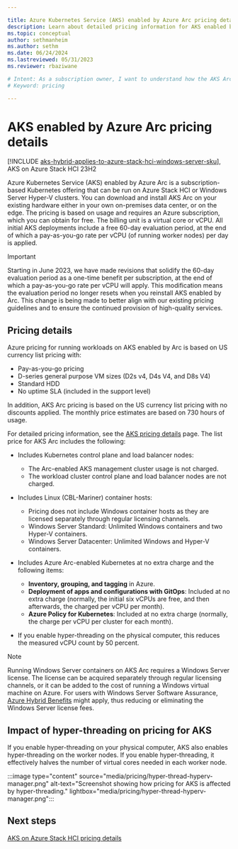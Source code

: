 ```yaml
---

title: Azure Kubernetes Service (AKS) enabled by Azure Arc pricing details
description: Learn about detailed pricing information for AKS enabled by Azure Arc.
ms.topic: conceptual
author: sethmanheim
ms.author: sethm 
ms.date: 06/24/2024
ms.lastreviewed: 05/31/2023
ms.reviewer: rbaziwane

# Intent: As a subscription owner, I want to understand how the AKS Arc service is priced and what I am paying for.
# Keyword: pricing

---
```



# AKS enabled by Azure Arc pricing details

[!INCLUDE [aks-hybrid-applies-to-azure-stack-hci-windows-server-sku](includes/aks-hci-applies-to-skus/aks-hybrid-applies-to-azure-stack-hci-windows-server-sku.md)], AKS on Azure Stack HCI 23H2

Azure Kubernetes Service (AKS) enabled by Azure Arc is a subscription-based Kubernetes offering that can be run on Azure Stack HCI or Windows Server Hyper-V clusters. You can download and install AKS Arc on your existing hardware either in your own on-premises data center, or on the edge. The pricing is based on usage and requires an Azure subscription, which you can obtain for free. The billing unit is a virtual core or vCPU. All initial AKS deployments include a free 60-day evaluation period, at the end of which a pay-as-you-go rate per vCPU (of running worker nodes) per day is applied.

> [!IMPORTANT]
> Starting in June 2023, we have made revisions that solidify the 60-day evaluation period as a one-time benefit per subscription, at the end of which a pay-as-you-go rate per vCPU will apply. This modification means the evaluation period no longer resets when you reinstall AKS enabled by Arc. This change is being made to better align with our existing pricing guidelines and to ensure the continued provision of high-quality services.

## Pricing details

Azure pricing for running workloads on AKS enabled by Arc is based on US currency list pricing with:

- Pay-as-you-go pricing
- D-series general purpose VM sizes (D2s v4, D4s V4, and D8s V4)
- Standard HDD
- No uptime SLA (included in the support level)

In addition, AKS Arc pricing is based on the US currency list pricing with no discounts applied. The monthly price estimates are based on 730 hours of usage.

For detailed pricing information, see the [AKS pricing details](https://azure.microsoft.com/pricing/details/azure-stack/aks-hci/#overview) page. The list price for AKS Arc includes the following:

- Includes Kubernetes control plane and load balancer nodes:
  - The Arc-enabled AKS management cluster usage is not charged.
  - The workload cluster control plane and load balancer nodes are not charged.

- Includes Linux (CBL-Mariner) container hosts:
  - Pricing does not include Windows container hosts as they are licensed separately through regular licensing channels.
  - Windows Server Standard: Unlimited Windows containers and two Hyper-V containers.
  - Windows Server Datacenter: Unlimited Windows and Hyper-V containers.

- Includes Azure Arc-enabled Kubernetes at no extra charge and the following items:
  - **Inventory, grouping, and tagging** in Azure.
  - **Deployment of apps and configurations with GitOps**: Included at no extra charge (normally, the initial six vCPUs are free, and then afterwards, the charged per vCPU per month).
  - **Azure Policy for Kubernetes**: Included at no extra charge (normally, the charge per vCPU per cluster for each month).

- If you enable hyper-threading on the physical computer, this reduces the measured vCPU count by 50 percent.

> [!NOTE]
> Running Windows Server containers on AKS Arc requires a Windows Server license. The license can be acquired separately through regular licensing channels, or it can be added to the cost of running a Windows virtual machine on Azure. For users with Windows Server Software Assurance, [Azure Hybrid Benefits](azure-hybrid-benefit.md) might apply, thus reducing or eliminating the Windows Server license fees.

## Impact of hyper-threading on pricing for AKS

If you enable hyper-threading on your physical computer, AKS also enables hyper-threading on the worker nodes. If you enable hyper-threading, it effectively halves the number of virtual cores needed in each worker node.

:::image type="content" source="media/pricing/hyper-thread-hyperv-manager.png" alt-text="Screenshot showing how pricing for AKS is affected by hyper-threading." lightbox="media/pricing/hyper-thread-hyperv-manager.png":::

## Next steps

[AKS on Azure Stack HCI pricing details](https://azure.microsoft.com/pricing/details/azure-stack/aks-hci)
